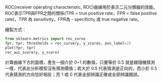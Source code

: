 ROC(receiver operating characteristic, ROC)曲線用於表示二元分類器的效能。ROC表示TPR與FPR之間的關係(TPR = true positive rate，FPR = false positive rate)，TPR 為 sensitivity，FPR為 - specificity 或 true negative rate。

繪製方式：
```python
from sklearn.metrics import roc_curve
fpr, tpr, thresholds = roc_curve(y, y_scores, pos_label=2)
plot(fpr, tpr)
roc_auc_score(y, y_score)
```

計算曲線下方的面積，產生一個介於 0~1 的數值，只要等於 0.5 就是跟隨機猜測一樣，代表此分析模型沒有預測價值；若大於 0.5 代表猜測是正向的，而小於 0.5 代表猜測的方向恰好相反；而 1 或 0 代表全部辨識正確或全部辨識錯誤。